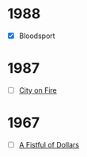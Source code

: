 # 1988
- [x] Bloodsport

# 1987
- [ ] [City on Fire](https://www.imdb.com/title/tt0093435/?ref_=nv_sr_srsg_2_tt_8_nm_0_in_0_q_city%2520on%2520fire)

# 1967
- [ ] [A Fistful of Dollars](https://www.imdb.com/title/tt0058461/)
